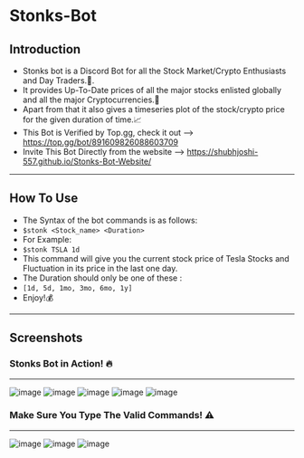 # Stonks-Bot
## Introduction
- Stonks bot is a Discord Bot for all the Stock Market/Crypto Enthusiasts and Day Traders.🤑.
- It provides Up-To-Date prices of all the major stocks enlisted globally and all the major Cryptocurrencies.💸
- Apart from that it also gives a timeseries plot of the stock/crypto price for the given duration of time.📈
- This Bot is Verified by Top.gg, check it out --> https://top.gg/bot/891609826088603709
- Invite This Bot Directly from the website --> https://shubhjoshi-557.github.io/Stonks-Bot-Website/ 
-------------------------------------------------------------------------------------------------------------------------------------------------
## How To Use
- The Syntax of the bot commands is as follows: 
- ```$stonk <Stock_name> <Duration>```
- For Example:
- ```$stonk TSLA 1d```
- This command will give you the current stock price of Tesla Stocks and Fluctuation in its price in the last one day.
- The Duration should only be one of these :
- ```[1d, 5d, 1mo, 3mo, 6mo, 1y]```
- Enjoy!💰
-------------------------------------------------------------------------------------------------------------------------------------------------
## Screenshots
### Stonks Bot in Action! 🔥
-------------------------------------------------------------------------------------------------------------------------------------------------

![image](https://user-images.githubusercontent.com/62555809/135084198-65a34823-807d-4f53-8cdb-819b6c804a0e.png)
![image](https://user-images.githubusercontent.com/62555809/135084236-ed0ce010-6d27-4aa5-b00f-ed801a42f2fd.png)
![image](https://user-images.githubusercontent.com/62555809/135084276-ea7d0b63-5bcf-4795-ab01-16efbdf3b312.png)
![image](https://user-images.githubusercontent.com/62555809/135084315-9a822c9d-90ed-4d2f-8f15-47883be853e2.png)
![image](https://user-images.githubusercontent.com/62555809/135084382-0a244d3e-41f8-4606-ba5b-92906acda728.png)

### Make Sure You Type The Valid Commands! ⚠️
-------------------------------------------------------------------------------------------------------------------------------------------------
![image](https://user-images.githubusercontent.com/62555809/135084501-f7294872-6d77-412a-92b1-5bba40f52525.png)
![image](https://user-images.githubusercontent.com/62555809/135084529-8bba13d5-a0e1-4811-b551-fd328dda38f9.png)
![image](https://user-images.githubusercontent.com/62555809/135084568-00b2f7be-d316-42dd-ba9f-4a502d8fa200.png)
